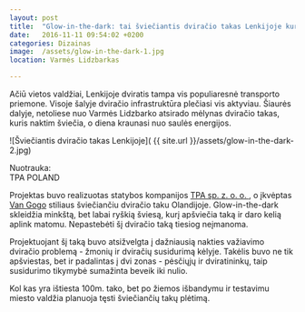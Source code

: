 ```yaml
---
layout: post
title:  "Glow-in-the-dark: tai šviečiantis dviračio takas Lenkijoje kuris veikia nuo saulės energijos"
date:   2016-11-11 09:54:02 +0200
categories: Dizainas
image:  /assets/glow-in-the-dark-1.jpg
location: Varmės Lidzbarkas

---
```


<p> Ačiū vietos valdžiai, Lenkijoje dviratis tampa vis populiaresnė transporto priemone. Visoje šalyje dviračio infrastruktūra plečiasi vis aktyviau. Šiaurės dalyje, netoliese nuo Varmės Lidzbarko atsirado mėlynas dviračio takas, kuris naktim šviečia, o diena kraunasi nuo saulės energijos. </p>


![Šviečiantis dviračio takas Lenkijoje]( {{ site.url }}/assets/glow-in-the-dark-2.jpg)

<div class="lighter smaller" style="margin:12px 0;">Nuotrauka: <br />
TPA POLAND
</div>


<p> Projektas buvo realizuotas statybos kompanijos <a href="http://www.tpaqi.ru/databases/internet/_public/content.nsf/web/EN-TPAQI.COM-willkommen.html" target="_blank"> TPA sp. z. o. o. </a>, o įkvėptas <a href="http://www.holland.com/global/tourism/article/van-gogh-roosegaarde-cycle-path.htm" target="_blank">Van Gogo</a> stiliaus šviečiančiu dviračio taku Olandijoje. Glow-in-the-dark skleidžia minkštą, bet labai ryškią šviesą, kurį apšviečia taką ir daro kelią aplink matomu. Nepastebėti šį dviračio taką tiesiog neįmanoma.</p>

<p> Projektuojant šį taką buvo atsižvelgta į dažniausią nakties važiavimo dviračio problemą - žmonių ir dviračių susidurimą kėlyje. Takėlis buvo ne tik apšviestas, bet ir padalintas į dvi zonas - pėsčiųjų ir dviratininkų, taip susidurimo tikymybė sumažinta beveik iki nulio.</p>

<p> Kol kas yra ištiesta 100m. tako, bet po žiemos išbandymu ir testavimu miesto valdžia planuoja tęsti šviečiančių takų plėtimą.</p>

